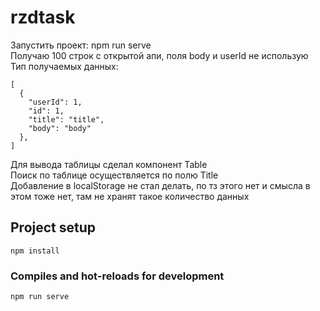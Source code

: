 # rzdtask

Запустить проект: npm run serve
<br>
Получаю 100 строк с открытой апи, поля body и userId не использую
<br>
Тип получаемых данных:
```
[
  {
    "userId": 1,
    "id": 1,
    "title": "title",
    "body": "body"
  },
]
```
Для вывода таблицы сделал компонент Table
<br>
Поиск по таблице осуществляется по полю Title
<br>
Добавление в localStorage не стал делать, по тз этого нет
и смысла в этом тоже нет, там не хранят такое количество данных

## Project setup
```
npm install
```

### Compiles and hot-reloads for development
```
npm run serve
```
